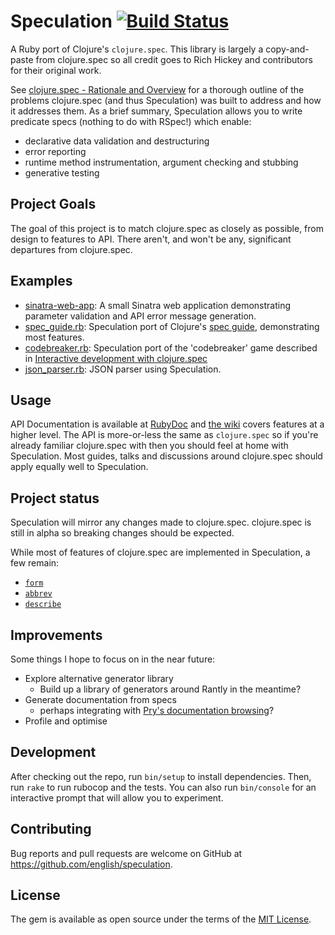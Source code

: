 # Speculation [![Build Status](https://travis-ci.org/english/speculation.svg?branch=master)](https://travis-ci.org/english/speculation)

A Ruby port of Clojure's `clojure.spec`. This library is largely a copy-and-paste from clojure.spec so all credit goes to Rich Hickey and contributors for their original work.

See [clojure.spec - Rationale and Overview](https://clojure.org/about/spec) for a thorough outline of the problems clojure.spec (and thus Speculation) was built to address and how it addresses them. As a brief summary, Speculation allows you to write predicate specs (nothing to do with RSpec!) which enable:

* declarative data validation and destructuring
* error reporting
* runtime method instrumentation, argument checking and stubbing
* generative testing

## Project Goals

The goal of this project is to match clojure.spec as closely as possible, from design to features to API. There aren't, and won't be any, significant departures from clojure.spec.

## Examples

* [sinatra-web-app](examples/sinatra-web-app): A small Sinatra web application demonstrating parameter validation and API error message generation.
* [spec_guide.rb](examples/spec_guide.rb): Speculation port of Clojure's [spec guide](https://clojure.org/guides/spec), demonstrating most features.
* [codebreaker.rb](examples/codebreaker.rb): Speculation port of the 'codebreaker' game described in [Interactive development with clojure.spec](http://blog.cognitect.com/blog/2016/10/5/interactive-development-with-clojurespec)
* [json_parser.rb](examples/json_parser.rb): JSON parser using Speculation.

## Usage

API Documentation is available at [RubyDoc](http://www.rubydoc.info/github/english/speculation) and [the wiki](https://github.com/english/speculation/wiki) covers features at a higher level. The API is more-or-less the same as `clojure.spec` so if you're already familiar clojure.spec with then you should feel at home with Speculation. Most guides, talks and discussions around clojure.spec should apply equally well to Speculation.

## Project status

Speculation will mirror any changes made to clojure.spec. clojure.spec is still in alpha so breaking changes should be expected.

While most of features of clojure.spec are implemented in Speculation, a few remain:

- [`form`](https://clojuredocs.org/clojure.spec/form)
- [`abbrev`](https://clojuredocs.org/clojure.spec/abbrev)
- [`describe`](https://clojuredocs.org/clojure.spec/describe)

## Improvements

Some things I hope to focus on in the near future:

- Explore alternative generator library
  - Build up a library of generators around Rantly in the meantime?
- Generate documentation from specs
  - perhaps integrating with [Pry's documentation browsing](https://github.com/pry/pry/wiki/Documentation-browsing)?
- Profile and optimise

## Development

After checking out the repo, run `bin/setup` to install dependencies. Then, run `rake` to run rubocop and the tests. You can also run `bin/console` for an interactive prompt that will allow you to experiment.

## Contributing

Bug reports and pull requests are welcome on GitHub at https://github.com/english/speculation.

## License

The gem is available as open source under the terms of the [MIT License](http://opensource.org/licenses/MIT).

